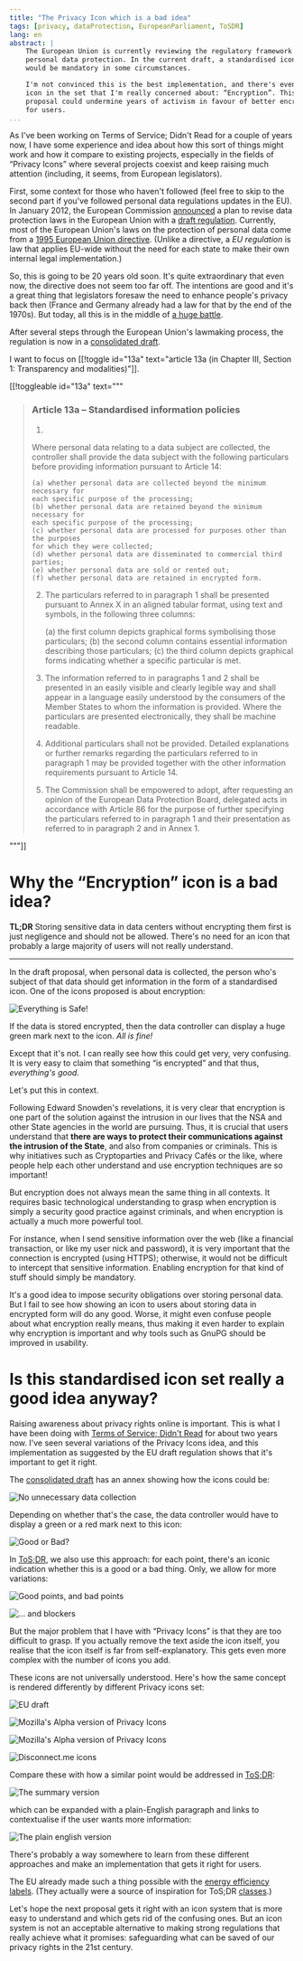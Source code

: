 ```yaml
---
title: "The Privacy Icon which is a bad idea"
tags: [privacy, dataProtection, EuropeanParliament, ToSDR]
lang: en
abstract: |
    The European Union is currently reviewing the regulatory framework of
    personal data protection. In the current draft, a standardised icon set
    would be mandatory in some circumstances. 

    I'm not convinced this is the best implementation, and there's even one
    icon in the set that I'm really concerned about: “Encryption”. This
    proposal could undermine years of activism in favour of better encryption
    for users.
...
```



As I've been working on Terms of Service; Didn't Read for a couple of years
now, I have some experience and idea about how this sort of things might work
and how it compare to existing projects, especially in the fields of “Privacy
Icons” where several projects coexist and keep raising much attention
(including, it seems, from European legislators).

First, some context for those who haven't followed (feel free to skip to the
second part if you've followed personal data regulations updates in the EU).
In January 2012, the European Commission [announced] a plan to revise data
protection laws in the European Union with a [draft regulation][regulation].
Currently, most of the European Union's laws on the protection of personal data
come from a [1995 European Union directive][directive]. (Unlike a directive, a
*EU regulation* is law that applies EU-wide without the need for each state to
make their own internal legal implementation.)

[announced]: http://europa.eu/rapid/press-release_IP-12-46_en.htm?locale=en
[regulation]: https://en.wikipedia.org/wiki/General_Data_Protection_Regulation
[directive]: https://en.wikipedia.org/wiki/Data_Protection_Directive

So, this is going to be 20 years old soon. It's quite extraordinary that even
now, the directive does not seem too far off. The intentions are good and it's
a great thing that legislators foresaw the need to enhance people's privacy
back then (France and Germany already had a law for that by the end of the
1970s). But today, all this is in the middle of [a huge battle][lobbyism].

[lobbyism]: http://www.janalbrecht.eu/themen/datenschutz-und-netzpolitik/lobbyism-and-the-eu-data-protection-reform.html

After several steps through the European Union's lawmaking process, the
regulation is now in a [consolidated draft]. 

[consolidated draft]: DPRConsolidated.pdf

I want to focus on [[!toggle id="13a" text="article 13a (in Chapter Ⅲ, Section 1: Transparency and modalities)"]].

<!--Ikiwiki-->
[[!toggleable id="13a" text="""
<!--/Ikiwiki-->

> ### Article 13a – Standardised information policies
> 
> 1.
> Where personal data relating to a data subject are collected, the controller shall
> provide the data subject with the following particulars before providing
> information pursuant to Article 14:
> 
>     (a) whether personal data are collected beyond the minimum necessary for
>     each specific purpose of the processing;
>     (b) whether personal data are retained beyond the minimum necessary for
>     each specific purpose of the processing;
>     (c) whether personal data are processed for purposes other than the purposes
>     for which they were collected;
>     (d) whether personal data are disseminated to commercial third parties;
>     (e) whether personal data are sold or rented out;
>     (f) whether personal data are retained in encrypted form.
> 
> 2. The particulars referred to in paragraph 1 shall be presented pursuant to Annex X
> in an aligned tabular format, using text and symbols, in the following three
> columns:
> 
>     (a) the first column depicts graphical forms symbolising those particulars;
>     (b) the second column contains essential information describing those
>     particulars;
>     (c) the third column depicts graphical forms indicating whether a specific
>     particular is met.
> 
> 3. The information referred to in paragraphs 1 and 2 shall be presented in an easily
> visible and clearly legible way and shall appear in a language easily understood
> by the consumers of the Member States to whom the information is provided.
> Where the particulars are presented electronically, they shall be machine readable.
> 
> 4. Additional particulars shall not be provided. Detailed explanations or further
> remarks regarding the particulars referred to in paragraph 1 may be provided
> together with the other information requirements pursuant to Article 14.
> 
> 5. The Commission shall be empowered to adopt, after requesting an opinion of the
> European Data Protection Board, delegated acts in accordance with Article 86 for
> the purpose of further specifying the particulars referred to in paragraph 1 and
> their presentation as referred to in paragraph 2 and in Annex 1.

<!--Ikiwiki-->
"""]]
<!--/Ikiwiki-->


# Why the “Encryption” icon is a bad idea?

**TL;DR** Storing sensitive data in data centers without encrypting them first
is just negligence and should not be allowed. There's no need for an icon that
probably a large majority of users will not really understand.

----

In the draft proposal, when personal data is collected, the person who's
subject of that data should get information in the form of a standardised icon.
One of the icons proposed is about encryption:

![Everything is Safe!](iconEncrypt.png)


If the data is stored encrypted, then the data controller can display a huge
green mark next to the icon. *All is fine!*

Except that it's not. I can really see how this could get very, very confusing.
It is very easy to claim that something “is encrypted” and that thus,
*everything's good.*

Let's put this in context.

Following Edward Snowden's revelations, it is very clear that encryption is one
part of the solution against the intrusion in our lives that the NSA and other
State agencies in the world are pursuing. Thus, it is crucial that users
understand that **there are ways to protect their communications against the
intrusion of the State**, and also from companies or criminals. This is why
initiatives such as Cryptoparties and Privacy Cafés or the like, where people
help each other understand and use encryption techniques are so important!


But encryption does not always mean the same thing in all contexts. It requires
basic technological understanding to grasp when encryption is simply a security
good practice against criminals, and when encryption is actually a much more
powerful tool.

For instance, when I send sensitive information over the web (like a financial
transaction, or like my user nick and password), it is very important that the
connection is encrypted (using HTTPS); otherwise, it would not be difficult to
intercept that sensitive information. Enabling encryption for that kind of
stuff should simply be mandatory. 

It's a good idea to impose security obligations over storing personal data. But
I fail to see how showing an icon to users about storing data in encrypted form
will do any good. Worse, it might even confuse people about what encryption
really means, thus making it even harder to explain why encryption is important
and why tools such as GnuPG should be improved in usability.

# Is this standardised icon set really a good idea anyway?

Raising awareness about privacy rights online is important. This is what I have
been doing with [Terms of Service; Didn't Read][tosdr] for about two years now.
I've seen several variations of the Privacy Icons idea, and this implementation
as suggested by the EU draft regulation shows that it's important to get it
right.

[tosdr]: https://tosdr.org

The [consolidated draft] has an annex showing how the icons could be: 

![No unnecessary data collection](dataCollect.png)

Depending on whether that's the case, the data controller would have to display
a green or a red mark next to this icon:

![Good or Bad?](goodOrBad.png)

In [ToS;DR][tosdr], we also use this approach: for each point, there's an
iconic indication whether this is a good or a bad thing. Only, we allow for
more variations:

![Good points, and bad points](ToSDRTitles.png)

![… and blockers](thumbsDown.png)


But the major problem that I have with “Privacy Icons” is that they are too
difficult to grasp. If you actually remove the text aside the icon itself, you
realise that the icon itself is far from self-explanatory. This gets even more
complex with the number of icons you add. 

These icons are not universally understood. Here's how the same concept is
rendered differently by different Privacy icons set:

![EU draft](dataProcessing.png)

<div class="row">
<div class="col-md-6">

![Mozilla's Alpha version of Privacy Icons](dataForPurpose.png)

</div>
<div class="col-md-6">

![Mozilla's Alpha version of Privacy Icons](dataNoPurpose.png)

</div>
</div>

![Disconnect.me icons](DisconnectIcons.png)

Compare these with how a similar point would be addressed in [ToS;DR][tosdr]:

![The summary version](ToSDRTitle.png)

which can be expanded with a plain-English paragraph and links to contextualise
if the user wants more information:

![The plain english version](ToSDRParagraph.png)


There's probably a way somewhere to learn from these different approaches and
make an implementation that gets it right for users.

The EU already made such a thing possible with the [energy efficiency
labels][EUlabels]. (They actually were a source of inspiration for ToS;DR
[classes].)

[EUlabels]: https://en.wikipedia.org/wiki/European_Union_energy_label
[classes]: https://tosdr.org/classification.html

Let's hope the next proposal gets it right with an icon system that is more
easy to understand and which gets rid of the confusing ones. But an icon system
is not an acceptable alternative to making strong regulations that really
achieve what it promises: safeguarding what can be saved of our privacy rights
in the 21st century.

